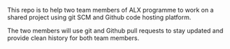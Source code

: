This repo is to help two team members of ALX programme to work on a shared project using git SCM
and Github code hosting platform.

The two members will use git and Github pull requests to stay updated and provide clean history for both team members.

